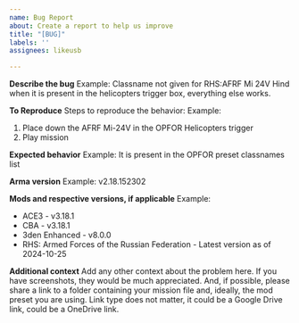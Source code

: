```yaml
---
name: Bug Report
about: Create a report to help us improve
title: "[BUG]"
labels: ''
assignees: likeusb

---
```


**Describe the bug**
Example:
Classname not given for RHS:AFRF Mi 24V Hind when it is present in the helicopters trigger box, everything else works. 

**To Reproduce**
Steps to reproduce the behavior:
Example:
1. Place down the AFRF Mi-24V in the OPFOR Helicopters trigger
2. Play mission 

**Expected behavior**
Example:
It is present in the OPFOR preset classnames list

**Arma version**
Example:
v2.18.152302

**Mods and respective versions, if applicable**
Example:
- ACE3 - v3.18.1
- CBA - v3.18.1
- 3den Enhanced - v8.0.0
- RHS: Armed Forces of the Russian Federation - Latest version as of 2024-10-25

**Additional context**
Add any other context about the problem here. If you have screenshots, they would be much appreciated. And, if possible, please share a link to a folder containing your mission file and, ideally, the mod preset you are using. Link type does not matter, it could be a Google Drive link, could be a OneDrive link.
